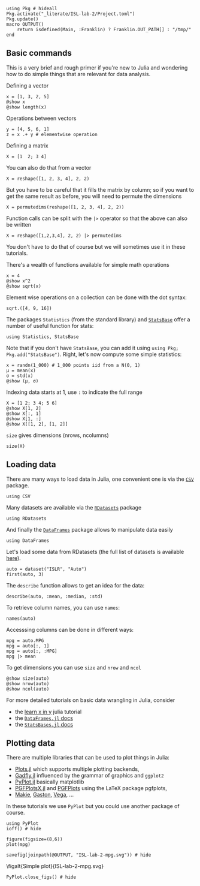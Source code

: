 <!--This file was generated, do not modify it.-->
```julia:ex1
using Pkg # hideall
Pkg.activate("_literate/ISL-lab-2/Project.toml")
Pkg.update()
macro OUTPUT()
    return isdefined(Main, :Franklin) ? Franklin.OUT_PATH[] : "/tmp/"
end
```

## Basic commands

This is a very brief and rough primer if you're new to Julia and wondering how to do simple things that are relevant for data analysis.

Defining a vector

```julia:ex2
x = [1, 3, 2, 5]
@show x
@show length(x)
```

Operations between vectors

```julia:ex3
y = [4, 5, 6, 1]
z = x .+ y # elementwise operation
```

Defining a matrix

```julia:ex4
X = [1  2; 3 4]
```

You can also do that from a vector

```julia:ex5
X = reshape([1, 2, 3, 4], 2, 2)
```

But you have to be careful that it fills the matrix by column; so if you want to get the same result as before, you will need to permute the dimensions

```julia:ex6
X = permutedims(reshape([1, 2, 3, 4], 2, 2))
```

Function calls can be split with the `|>` operator so that the above can also be written

```julia:ex7
X = reshape([1,2,3,4], 2, 2) |> permutedims
```

You don't have to do that of course but we will sometimes use it in these tutorials.

There's a wealth of functions available for simple math operations

```julia:ex8
x = 4
@show x^2
@show sqrt(x)
```

Element wise operations on a collection can be done with the dot syntax:

```julia:ex9
sqrt.([4, 9, 16])
```

The packages `Statistics` (from the standard library) and [`StatsBase`](https://github.com/JuliaStats/StatsBase.jl) offer a number of useful function for stats:

```julia:ex10
using Statistics, StatsBase
```

Note that if you don't have `StatsBase`, you can add it using `using Pkg; Pkg.add("StatsBase")`.
Right, let's now compute some simple statistics:

```julia:ex11
x = randn(1_000) # 1_000 points iid from a N(0, 1)
μ = mean(x)
σ = std(x)
@show (μ, σ)
```

Indexing data starts at 1, use `:` to indicate the full range

```julia:ex12
X = [1 2; 3 4; 5 6]
@show X[1, 2]
@show X[:, 1]
@show X[1, :]
@show X[[1, 2], [1, 2]]
```

`size` gives dimensions (nrows, ncolumns)

```julia:ex13
size(X)
```

## Loading data

There are many ways to load data in Julia, one convenient one is via the [`CSV`](https://github.com/JuliaData/CSV.jl) package.

```julia:ex14
using CSV
```

Many datasets are available via the [`RDatasets`](https://github.com/JuliaStats/RDatasets.jl) package

```julia:ex15
using RDatasets
```

And finally the [`DataFrames`](https://github.com/JuliaData/DataFrames.jl) package allows to manipulate data easily

```julia:ex16
using DataFrames
```

Let's load some data from RDatasets (the full list of datasets is available [here](http://vincentarelbundock.github.io/Rdatasets/datasets.html)).

```julia:ex17
auto = dataset("ISLR", "Auto")
first(auto, 3)
```

The `describe` function allows to get an idea for the data:

```julia:ex18
describe(auto, :mean, :median, :std)
```

To retrieve column names, you can use `names`:

```julia:ex19
names(auto)
```

Accesssing columns can be done in different ways:

```julia:ex20
mpg = auto.MPG
mpg = auto[:, 1]
mpg = auto[:, :MPG]
mpg |> mean
```

To get dimensions you can use `size` and `nrow` and `ncol`

```julia:ex21
@show size(auto)
@show nrow(auto)
@show ncol(auto)
```

For more detailed tutorials on basic data wrangling in Julia, consider

* the [learn x in y](https://learnxinyminutes.com/docs/julia/) julia tutorial
* the [`DataFrames.jl` docs](http://juliadata.github.io/DataFrames.jl/latest/)
* the [`StatsBases.jl` docs](https://juliastats.org/StatsBase.jl/latest/)

## Plotting data

There are multiple libraries that can be used to  plot things in Julia:

* [Plots.jl](https://github.com/JuliaPlots/Plots.jl) which supports multiple plotting backends,
* [Gadfly.jl](https://github.com/GiovineItalia/Gadfly.jl) influenced by the grammar of graphics and `ggplot2`
* [PyPlot.jl](https://github.com/JuliaPy/PyPlot.jl) basically matplotlib
* [PGFPlotsX.jl](https://github.com/KristofferC/PGFPlotsX.jl) and [PGFPlots](https://github.com/JuliaTeX/PGFPlots.jl) using the LaTeX package  pgfplots,
* [Makie](https://github.com/JuliaPlots/Makie.jl), [Gaston](https://github.com/mbaz/Gaston.jl), [Vega](https://github.com/queryverse/VegaLite.jl), ...

In these tutorials we use `PyPlot` but you could use another package of course.

```julia:ex22
using PyPlot
ioff() # hide

figure(figsize=(8,6))
plot(mpg)

savefig(joinpath(@OUTPUT, "ISL-lab-2-mpg.svg")) # hide
```

\figalt{Simple plot}{ISL-lab-2-mpg.svg}

```julia:ex23
PyPlot.close_figs() # hide
```

